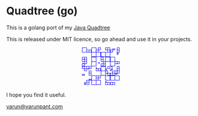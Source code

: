 # Quadtree (go)

This is a golang port of my [Java Quadtree](https://github.com/varunpant/Quadtree)

This is released under MIT licence, so go ahead and use it in your projects.

<p align="center">
<img  src="https://raw.githubusercontent.com/varunpant/goquadtree/master/QT.png">
</p>

I hope you find it useful.

varun@varunpant.com
